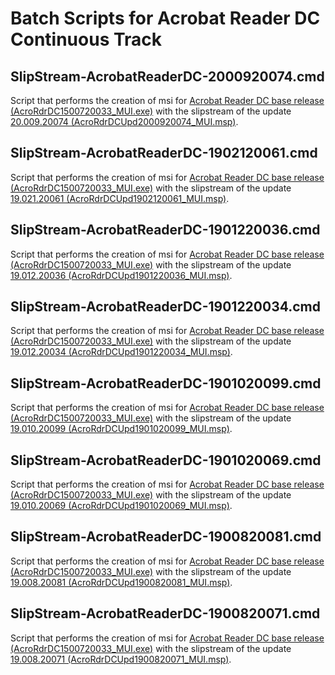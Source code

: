 # Batch Scripts for Acrobat Reader DC Continuous Track

## SlipStream-AcrobatReaderDC-2000920074.cmd
Script that performs the creation of msi for [Acrobat Reader DC base release (AcroRdrDC1500720033_MUI.exe)](https://www.adobe.com/devnet-docs/acrobatetk/tools/ReleaseNotesDC/continuous/dccontinuous.html) with the slipstream of the update [20.009.20074 (AcroRdrDCUpd2000920074_MUI.msp)](https://www.adobe.com/devnet-docs/acrobatetk/tools/ReleaseNotesDC/continuous/dccontinuousmay2020qfe3.html).

## SlipStream-AcrobatReaderDC-1902120061.cmd
Script that performs the creation of msi for [Acrobat Reader DC base release (AcroRdrDC1500720033_MUI.exe)](https://www.adobe.com/devnet-docs/acrobatetk/tools/ReleaseNotesDC/continuous/dccontinuous.html) with the slipstream of the update [19.021.20061 (AcroRdrDCUpd1902120061_MUI.msp)](https://www.adobe.com/devnet-docs/acrobatetk/tools/ReleaseNotesDC/continuous/dccontinuousdec2019qfe.html).

## SlipStream-AcrobatReaderDC-1901220036.cmd
Script that performs the creation of msi for [Acrobat Reader DC base release (AcroRdrDC1500720033_MUI.exe)](https://www.adobe.com/devnet-docs/acrobatetk/tools/ReleaseNotesDC/continuous/dccontinuous.html) with the slipstream of the update [19.012.20036 (AcroRdrDCUpd1901220036_MUI.msp)](https://www.adobe.com/devnet-docs/acrobatetk/tools/ReleaseNotesDC/continuous/dccontinuousaugust2019.html).

## SlipStream-AcrobatReaderDC-1901220034.cmd
Script that performs the creation of msi for [Acrobat Reader DC base release (AcroRdrDC1500720033_MUI.exe)](https://www.adobe.com/devnet-docs/acrobatetk/tools/ReleaseNotesDC/continuous/dccontinuous.html) with the slipstream of the update [19.012.20034 (AcroRdrDCUpd1901220034_MUI.msp)](https://www.adobe.com/devnet-docs/acrobatetk/tools/ReleaseNotesDC/continuous/dccontinuousmay2019.html).

## SlipStream-AcrobatReaderDC-1901020099.cmd
Script that performs the creation of msi for [Acrobat Reader DC base release (AcroRdrDC1500720033_MUI.exe)](https://www.adobe.com/devnet-docs/acrobatetk/tools/ReleaseNotesDC/continuous/dccontinuous.html) with the slipstream of the update [19.010.20099 (AcroRdrDCUpd1901020099_MUI.msp)](https://www.adobe.com/devnet-docs/acrobatetk/tools/ReleaseNotesDC/continuous/dccontinuousapril2019.html).

## SlipStream-AcrobatReaderDC-1901020069.cmd
Script that performs the creation of msi for [Acrobat Reader DC base release (AcroRdrDC1500720033_MUI.exe)](https://www.adobe.com/devnet-docs/acrobatetk/tools/ReleaseNotesDC/continuous/dccontinuous.html) with the slipstream of the update [19.010.20069 (AcroRdrDCUpd1901020069_MUI.msp)](https://www.adobe.com/devnet-docs/acrobatetk/tools/ReleaseNotesDC/continuous/dccontinuousdecember2018ooc.html).

## SlipStream-AcrobatReaderDC-1900820081.cmd
Script that performs the creation of msi for [Acrobat Reader DC base release (AcroRdrDC1500720033_MUI.exe)](https://www.adobe.com/devnet-docs/acrobatetk/tools/ReleaseNotesDC/continuous/dccontinuous.html) with the slipstream of the update [19.008.20081 (AcroRdrDCUpd1900820081_MUI.msp)](https://www.adobe.com/devnet-docs/acrobatetk/tools/ReleaseNotesDC/continuous/dccontinuousnovember2018.html).

## SlipStream-AcrobatReaderDC-1900820071.cmd
Script that performs the creation of msi for [Acrobat Reader DC base release (AcroRdrDC1500720033_MUI.exe)](https://www.adobe.com/devnet-docs/acrobatetk/tools/ReleaseNotesDC/continuous/dccontinuous.html) with the slipstream of the update [19.008.20071 (AcroRdrDCUpd1900820071_MUI.msp)](https://www.adobe.com/devnet-docs/acrobatetk/tools/ReleaseNotesDC/continuous/dccontinuousoctober2018.html).
